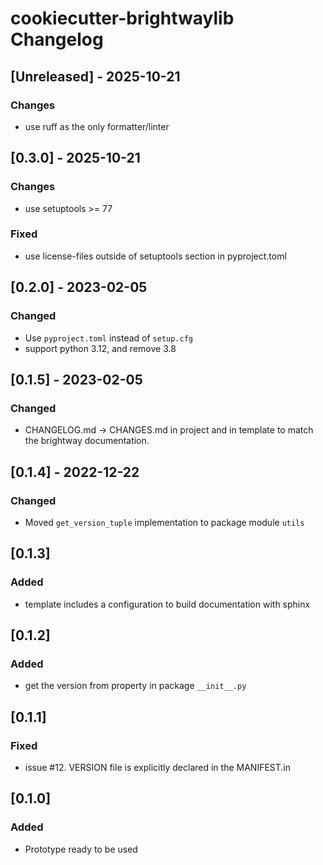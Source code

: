 # cookiecutter-brightwaylib Changelog

## [Unreleased] - 2025-10-21

### Changes

+ use ruff as the only formatter/linter

## [0.3.0] - 2025-10-21

### Changes

+ use setuptools >= 77

### Fixed

+ use license-files outside of setuptools section in pyproject.toml

## [0.2.0] - 2023-02-05

### Changed

+ Use `pyproject.toml` instead of `setup.cfg`
+ support python 3.12, and remove 3.8

## [0.1.5] - 2023-02-05

### Changed

+ CHANGELOG.md -> CHANGES.md in project and in template to match the brightway documentation.

## [0.1.4] - 2022-12-22

### Changed

- Moved `get_version_tuple` implementation to package module `utils`

## [0.1.3]

### Added

- template includes a configuration to build documentation with sphinx

## [0.1.2]

### Added

- get the version from property in package `__init__.py`

## [0.1.1]

### Fixed

- issue #12. VERSION file is explicitly declared in the MANIFEST.in

## [0.1.0]

### Added

- Prototype ready to be used
